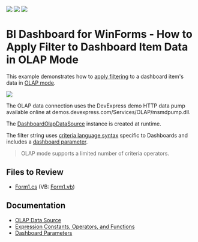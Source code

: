 <!-- default badges list -->
![](https://img.shields.io/endpoint?url=https://codecentral.devexpress.com/api/v1/VersionRange/128580707/19.1.3%2B)
[![](https://img.shields.io/badge/Open_in_DevExpress_Support_Center-FF7200?style=flat-square&logo=DevExpress&logoColor=white)](https://supportcenter.devexpress.com/ticket/details/E5148)
[![](https://img.shields.io/badge/📖_How_to_use_DevExpress_Examples-e9f6fc?style=flat-square)](https://docs.devexpress.com/GeneralInformation/403183)
<!-- default badges end -->
# BI Dashboard for WinForms - How to Apply Filter to Dashboard Item Data in OLAP Mode

This example demonstrates how to [apply filtering](http://docs.devexpress.com/Dashboard/15695) to a dashboard item's data in [OLAP mode](http://docs.devexpress.com/Dashboard/15707).

![](/images/screenshot.png)

The OLAP data connection uses the DevExpress demo HTTP data pump available online at demos.devexpress.com/Services/OLAP/msmdpump.dll.

The [DashboardOlapDataSource](https://docs.devexpress.com/Dashboard/DevExpress.DashboardCommon.DashboardOlapDataSource) instance is created at runtime. 

The filter string uses [criteria language syntax](https://docs.devexpress.com/CoreLibraries/4928) specific to Dashboards and includes a [dashboard parameter](https://docs.devexpress.com/Dashboard/116918).

> OLAP mode supports a limited number of criteria operators.

## Files to Review

* [Form1.cs](./CS/Dashboard_OlapFiltering/Form1.cs) (VB: [Form1.vb](./VB/Dashboard_OlapFiltering/Form1.vb))

## Documentation
- [OLAP Data Source](https://docs.devexpress.com/Dashboard/114427)
- [Expression Constants, Operators, and Functions](https://docs.devexpress.com/Dashboard/400122)
- [Dashboard Parameters](https://docs.devexpress.com/Dashboard/16135)

